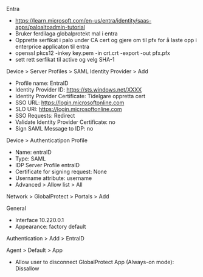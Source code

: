 Entra

* https://learn.microsoft.com/en-us/entra/identity/saas-apps/paloaltoadmin-tutorial
* Bruker ferdilaga globalprotekt mal i entra
* Opprette serfikat i palo under CA cert og gjere om til pfx for å laste opp i enterprice applicaton til entra
* openssl pkcs12 -inkey key.pem -in crt.crt -export -out pfx.pfx
* sett rett serfikat til active og velg SHA-1

Device > Server Profiles > SAML Identity Provider > Add
* Profile name: EntraID
* Identity Provider ID: https://sts.windows.net/XXXX
* Identity Provider Certificate: Tidelgare oppretta cert
* SSO URL: https://login.microsoftonline.com
* SLO URl: https://login.microsoftonline.com
* SSO Requests: Redirect
* Validate Identity Provider Certificate: no
* Sign SAML Message to IDP: no

Device > Authenticatipon Profile
* Name: entraID
* Type: SAML
* IDP Server Profile entraID
* Certificate for signing request: None
* Username attribute: username
* Advanced > Allow list > All

Network > GlobalProtect > Portals > Add 

 General
* Interface 10.220.0.1
* Appearance: factory default

Authentication > Add > EntraID

Agent > Default > App
* Allow user to disconnect GlobalProtect App (Always-on mode): Dissallow
